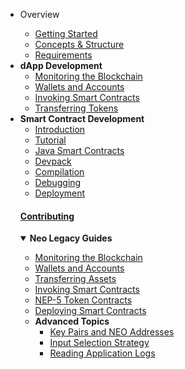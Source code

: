- Overview

  - [Getting Started](overview/getting_started.md#getting-started)
  - [Concepts & Structure](overview/concepts_and_structure.md#concepts-and-structure)
  - [Requirements](overview/requirements.md#requirements)

- <summary><b>dApp Development</b></summary>

  - [Monitoring the Blockchain](dapp_development/monitoring.md#monitoring-the-blockchain)
  - [Wallets and Accounts](dapp_development/wallets_and_accounts.md#wallets-and-accounts)
  - [Invoking Smart Contracts](dapp_development/contract_invocation.md#invoking-smart-contracts)
  - [Transferring Tokens](dapp_development/token_transfer.md#transferring-tokens)

- <summary><b>Smart Contract Development</b></summary>

    - [Introduction](smart_contract_development/introduction.md#smart-contract-development)
    - [Tutorial](smart_contract_development/tutorial.md#tutorial)
    - [Java Smart Contracts](smart_contract_development/java_smart_contracts.md#java-smart-contracts)
    - [Devpack](smart_contract_development/devpack.md#devpack)
    - [Compilation](smart_contract_development/compilation.md#compilation)
    - [Debugging](smart_contract_development/debugging.md#debugging)
    - [Deployment](smart_contract_development/deployment.md#deployment)

  #### [**Contributing**](contributing.md#contributing)

  <details open>

    <summary><b>Neo Legacy Guides</b></summary>

    - [Monitoring the Blockchain](neo_legacy_guides/monitoring.md#monitoring)
    - [Wallets and Accounts](neo_legacy_guides/wallets_and_accounts.md#wallets-and-accounts)
    - [Transferring Assets](neo_legacy_guides/asset_transfer.md#transferring-assets)
    - [Invoking Smart Contracts](neo_legacy_guides/contract_invocation.md#invoking-smart-contracts)
    - [NEP-5 Token Contracts](neo_legacy_guides/token_contracts.md#nep-5-token-contracts)
    - [Deploying Smart Contracts](neo_legacy_guides/contract_deployment.md#deploying-smart-contracts)
    - <b>Advanced Topics</b>
      - [Key Pairs and NEO Addresses](neo_legacy_guides/neo_legacy_adv_topics/keypairs_and_neo_addresses.md#key-pairs-and-neo-addresses)
      - [Input Selection Strategy](neo_legacy_guides/neo_legacy_adv_topics/input_selection_strategy.md#input-selection-strategy)
      - [Reading Application Logs](neo_legacy_guides/neo_legacy_adv_topics/application_log.md#reading-application-logs)

  </details>
